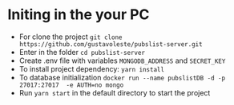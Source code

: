 # Initing in the your PC

- For clone the project `git clone https://github.com/gustavoleste/pubslist-server.git`
- Enter in the folder `cd pubslist-server`
- Create .env file with variables `MONGODB_ADDRESS` and `SECRET_KEY`
- To install project dependency: `yarn install`
- To database initialization `docker run --name pubslistDB -d -p 27017:27017  -e AUTH=no mongo`
- Run `yarn start` in the default directory to start the project